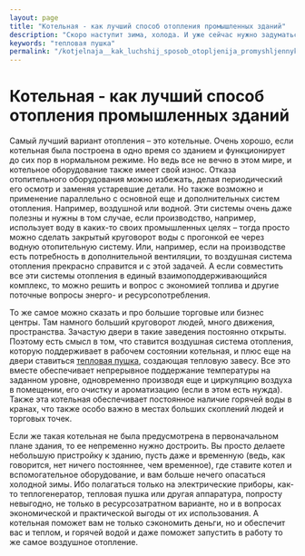 ```yaml
---
layout: page
title: "Котельная - как лучший способ отопления промышленных зданий"
description: "Скоро наступит зима, холода. И уже сейчас нужно задуматься над тем, как и чем стоит огревать помещения. Для больших промышленных зданий это особо важный вопрос."
keywords: "тепловая пушка"
permalink: "/kotjelnaja__kak_luchshij_sposob_otopljenija_promyshljennykh_zdanij.html"
---
```






# Котельная - как лучший способ отопления промышленных зданий

Самый лучший вариант отопления – это котельные. Очень хорошо, если котельная была построена в одно время со зданием и функционирует до сих пор в нормальном режиме. Но ведь все не вечно в этом мире, и котельное оборудование также имеет свой износ. Отказа отопительного оборудования можно избежать, делая периодический его осмотр и заменяя устаревшие детали. Но также возможно и применение параллельно с основной еще и дополнительных систем отопления. Например, воздушной или водной. Эти системы очень даже полезны и нужны в том случае, если производство, например, использует воду в каких-то своих промышленных целях – тогда просто можно сделать закрытый круговорот воды с прогонкой ее через водную отопительную систему. Или, например, если на производстве есть потребность в дополнительной вентиляции, то воздушная система отопления прекрасно справится и с этой задачей. А если совместить все эти системы отопления в единый взаимоподдерживающийся комплекс, то можно решить и вопрос с экономией топлива и другие поточные вопросы энерго- и ресурсопотребления.

То же самое можно сказать и про большие торговые или бизнес центры. Там намного больший круговорот людей, много движения, пространства. Зачастую двери в такие заведения постоянно открыты. Поэтому есть смысл в том, что ставится воздушная система отопления, которую поддерживает в рабочем состоянии котельная, и плюс еще на двери ставиться [тепловая пушка](http://www.proftechnika.ru/category/32), создающая тепловую завесу. Все это вместе обеспечивает непрерывное поддержание температуры на заданном уровне, одновременно производя еще и циркуляцию воздуха в помещении, его очистку и ароматизацию (если в этом есть нужда). Также эта котельная обеспечивает постоянное наличие горячей воды в кранах, что также особо важно в местах больших скоплений людей и торговых точек.

Если же такая котельная не была предусмотрена в первоначальном плане здания, то ее непременно нужно достроить. Вы просто делаете небольшую пристройку к зданию, пусть даже и временную (ведь, как говорится, нет ничего постояннее, чем временное), где ставите котел и вспомогательное оборудование, и вам больше нечего опасаться холодной зимы. Ибо полагаться только на электрические приборы, как-то теплогенератор, тепловая пушка или другая аппаратура, попросту невыгодно, не только в ресурсозатратном варианте, но и в вопросах экономической и практической выгоды от их использования. А котельная поможет вам не только сэкономить деньги, но и обеспечит вас и теплом, и горячей водой и даже поможет запустить в работу то же самое воздушное отопление.


</td>  
<td>


